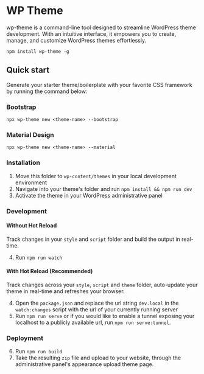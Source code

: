 # WP Theme

wp-theme is a command-line tool designed to streamline WordPress theme development. With an intuitive interface, it empowers you to create, manage, and customize WordPress themes effortlessly.

```shell
npm install wp-theme -g
```

## Quick start

Generate your starter theme/boilerplate with your favorite CSS framework by running the command below:

### Bootstrap

```shell
npx wp-theme new <theme-name> --bootstrap
```

### Material Design

```shell
npx wp-theme new <theme-name> --material
```

### Installation

1. Move this folder to `wp-content/themes` in your local development environment
2. Navigate into your theme's folder and run `npm install && npm run dev` 
3. Activate the theme in your WordPress administrative panel

### Development

#### Without Hot Reload
Track changes in your `style` and `script` folder and build the output in real-time.

4. Run `npm run watch`

#### With Hot Reload (Recommended)
Track changes across your `style`, `script` and `theme` folder, auto-update your theme in real-time and refreshes your browser.

4. Open the `package.json` and replace the url string `dev.local` in the `watch:changes` script with the url of your currently running server
5. Run `npm run serve` or if you would like to enable a tunnel exposing your localhost to a publicly available url, run `npm run serve:tunnel`.

### Deployment

6. Run `npm run build`
7. Take the resulting `zip` file and upload to your website, through the administrative panel's appearance upload theme page.